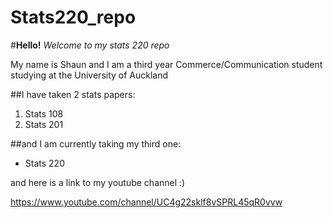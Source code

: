 # Stats220_repo

#**Hello!** _Welcome to my stats 220 repo_

My name is Shaun and I am a third year Commerce/Communication student studying at the University of Auckland

##I have taken 2 stats papers:

1. Stats 108
2. Stats 201

##and I am currently taking my third one:

* Stats 220

and here is a link to my youtube channel :)

https://www.youtube.com/channel/UC4g22sklf8vSPRL45qR0vvw


